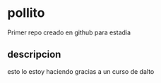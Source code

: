 # pollito
Primer repo creado en github para estadia

## descripcion
esto lo estoy haciendo gracias a un curso de dalto
